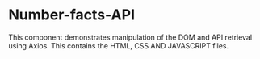 # Number-facts-API
This component demonstrates manipulation of the DOM and API retrieval using Axios. This contains the HTML, CSS AND JAVASCRIPT files.
